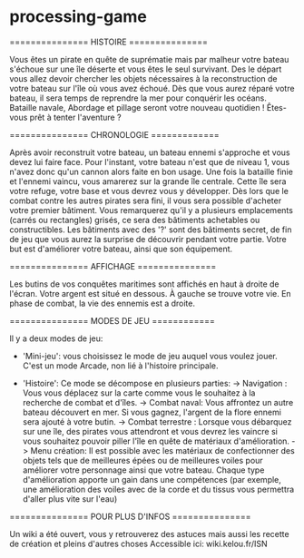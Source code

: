 # processing-game

=============== HISTOIRE ===============

Vous êtes un pirate en quête de suprématie mais par malheur votre bateau s'échoue sur une île déserte et vous êtes le seul survivant. Des le départ vous allez devoir chercher les objets nécessaires à la reconstruction de votre bateau sur l'île où vous avez échoué. 
Dès que vous aurez réparé votre bateau, il sera temps de reprendre la mer pour conquérir les océans. Bataille navale, Abordage et pillage seront votre nouveau quotidien ! Êtes-vous prêt à tenter l'aventure ?


=============== CHRONOLOGIE =============

Après avoir reconstruit votre bateau, un bateau ennemi s'approche et vous devez lui faire face. Pour l'instant, votre bateau n'est que de niveau 1, vous n'avez donc qu'un cannon alors faite en bon usage.
Une fois la bataille finie et l'ennemi vaincu, vous amarerez sur la grande île centrale. 
 Cette île sera votre refuge, votre base et vous devrez vous y développer. Dès lors que le combat contre les autres pirates sera fini, il vous sera possible d'acheter votre premier bâtiment. Vous remarquerez qu'il y a plusieurs emplacements (carrés ou rectangles) grisés, ce sera des bâtiments achetables ou constructibles.
Les bâtiments avec des '?' sont des bâtiments secret, de fin de jeu que vous aurez la surprise de découvrir pendant votre partie.
Votre but est d'améliorer votre bateau, ainsi que son équipement. 


=============== AFFICHAGE ===============

Les butins de vos conquêtes maritimes sont affichés en haut à droite de l'écran. Votre argent est situé en dessous.
À gauche se trouve votre vie.
En phase de combat, la vie des ennemis est a droite.

=============== MODES DE JEU ============

Il y a deux modes de jeu:
- 'Mini-jeu': vous choisissez le mode de jeu auquel vous voulez jouer. C'est un mode Arcade, non lié à l'histoire principale.

- 'Histoire': Ce mode se décompose en plusieurs parties:
  -> Navigation : Vous vous déplacez sur la carte comme vous le souhaitez à la recherche de combat et d'îles.
  -> Combat naval: Vous affrontez un autre bateau découvert en mer. Si vous gagnez, l'argent de la flore ennemi sera ajouté à votre butin.
  -> Combat terrestre : Lorsque vous débarquez sur une île, des pirates vous attendront et vous devrez les vaincre si vous souhaitez pouvoir piller l'île en quête de matériaux d'amélioration.
  -> Menu création: Il est possible avec les matériaux de confectionner des objets tels que de meilleures épées ou de meilleures voiles pour améliorer votre personnage ainsi que votre bateau. Chaque type d'amélioration apporte un gain dans une compétences (par exemple, une amélioration des voiles avec de la corde et du tissus vous permettra d'aller plus vite sur l'eau)


=============== POUR PLUS D'INFOS ===============

Un wiki a été ouvert, vous y retrouverez des astuces mais aussi les recette de création et pleins d'autres choses
Accessible ici: wiki.kelou.fr/ISN